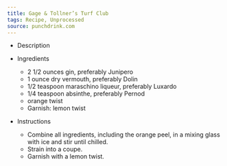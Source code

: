 ```yaml
---
title: Gage & Tollner’s Turf Club
tags: Recipe, Unprocessed
source: punchdrink.com
---
```

- Description

- Ingredients
  - 2 1/2 ounces gin, preferably Junipero
  - 1 ounce dry vermouth, preferably Dolin
  - 1/2 teaspoon maraschino liqueur, preferably Luxardo
  - 1/4 teaspoon absinthe, preferably Pernod
  - orange twist
  - Garnish: lemon twist
- Instructions
  - Combine all ingredients, including the orange peel, in a mixing glass with ice and stir until chilled.
  - Strain into a coupe.
  - Garnish with a lemon twist.

